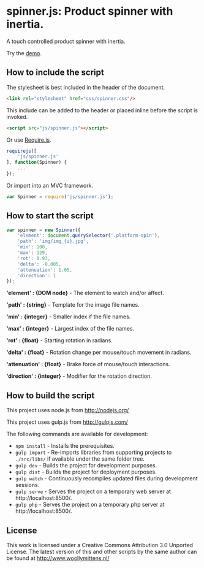 # spinner.js: Product spinner with inertia.

A touch controlled product spinner with inertia.

Try the <a href="http://www.woollymittens.nl/default.php?url=useful-spinner">demo</a>.

## How to include the script

The stylesheet is best included in the header of the document.

```html
<link rel="stylesheet" href="css/spinner.css"/>
```

This include can be added to the header or placed inline before the script is invoked.

```html
<script src="js/spinner.js"></script>
```

Or use [Require.js](https://requirejs.org/).

```js
requirejs([
	'js/spinner.js'
], function(Spinner) {
	...
});
```

Or import into an MVC framework.

```js
var Spinner = require('js/spinner.js');
```

## How to start the script

```javascript
var spinner = new Spinner({
	'element': document.querySelector('.platform-spin'),
	'path': 'img/img_{i}.jpg',
	'min': 100,
	'max': 129,
	'rot': 0.93,
	'delta': -0.005,
	'attenuation': 1.05,
	'direction': 1
});
```

**'element' : {DOM node}** - The element to watch and/or affect.

**'path' : {string}** - Template for the image file names.

**'min' : {integer}** - Smaller index if the file names.

**'max' : {integer}** - Largest index of the file names.

**'rot' : {float}** - Starting rotation in radians.

**'delta' : {float}** - Rotation change per mouse/touch movement in radians.

**'attenuation' : {float}** - Brake force of mouse/touch interactions.

**'direction' : {integer}** - Modifier for the rotation direction.

## How to build the script

This project uses node.js from http://nodejs.org/

This project uses gulp.js from http://gulpjs.com/

The following commands are available for development:
+ `npm install` - Installs the prerequisites.
+ `gulp import` - Re-imports libraries from supporting projects to `./src/libs/` if available under the same folder tree.
+ `gulp dev` - Builds the project for development purposes.
+ `gulp dist` - Builds the project for deployment purposes.
+ `gulp watch` - Continuously recompiles updated files during development sessions.
+ `gulp serve` - Serves the project on a temporary web server at http://localhost:8500/.
+ `gulp php` - Serves the project on a temporary php server at http://localhost:8500/.

## License

This work is licensed under a Creative Commons Attribution 3.0 Unported License. The latest version of this and other scripts by the same author can be found at http://www.woollymittens.nl/
